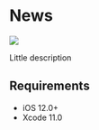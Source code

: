 # News

![](https://github.com/actions/News/workflows/Run%20tests/badge.svg?branch=master)

Little description

## Requirements
* iOS 12.0+
* Xcode 11.0
